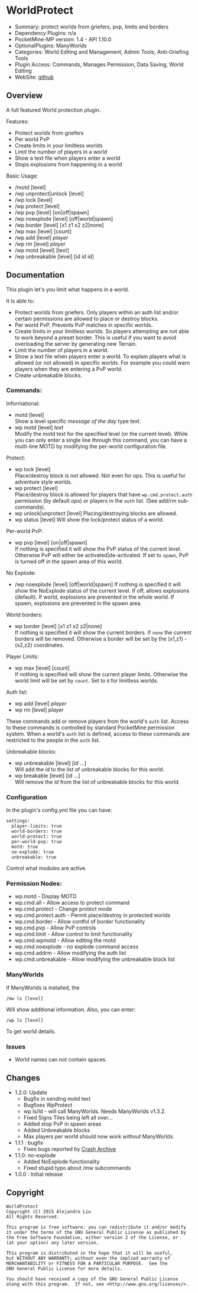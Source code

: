 WorldProtect
============

* Summary: protect worlds from griefers, pvp, limits and borders
* Dependency Plugins: n/a
* PocketMine-MP version: 1.4 - API 1.10.0
* OptionalPlugins: ManyWorlds
* Categories: World Editing and Management, Admin Tools, Anti-Griefing Tools
* Plugin Access: Commands, Manages Permission, Data Saving, World Editing
* WebSite: [github](https://github.com/alejandroliu/pocketmine-plugins/tree/master/WorldProtect)

Overview
---------

A full featured World protection plugin.

Features:

* Protect worlds from griefers
* Per world PvP
* Create limits in your limitless worlds
* Limit the number of players in a world
* Show a text file when players enter a world
* Stops explosions from happening in a world

Basic Usage:

* /motd [level]
* /wp unprotect|unlock [level]
* /wp lock [level]
* /wp protect [level]
* /wp pvp [level] [on|off|spawn]
* /wp noexplode [level] [off|world|spawn]
* /wp border [level] [x1 z1 x2 z2|none]
* /wp max [level] [count]
* /wp add [level] *player*
* /wp rm [level] *player*
* /wp motd [level] [text]
* /wp unbreakable [level] [id id id]

Documentation
-------------

This plugin let's you limit what happens in a world.

It is able to:

* Protect worlds from griefers.  Only players within an auth list
  and/or certain permissions are allowed to place or destroy blocks.
* Per world PvP.  Prevents PvP matches in specific worlds.
* Create limits in your limitless worlds.  So players attempting are
  not able to work beyond a preset border.  This is useful if you want
  to avoid overloading the server by generating new Terrain.
* Limit the number of players in a world.
* Show a text file when players enter a world.  To explain players
  what is allowed (or not allowed) in specific worlds.  For example
  you could warn players when they are entering a PvP world.
* Create unbreakable blocks.


### Commands:

Informational:

* motd [level]  
  Show a level specific _message of the day_ type text.
* wp motd [level] _text_  
  Modify the motd text for the specified level (or the current level).
  While you can only enter a single line through this command, you can
  have a multi-line MOTD by modifying the per-world configuration file.

Protect:

* wp lock [level]  
  Place/destroy block is *not* allowed.  Not even for ops.  This is
  useful for adventure style worlds.
* wp protect [level]  
  Place/destroy block is allowed for players that have
  `wp.cmd.protect.auth` permission (by default *ops*) or players in
  the `auth` list. (See add/rm sub-commands).
* wp unlock|unprotect [level]
  Placing/destroying blocks are allowed.
* wp status [level]
  Will show the lock/protect status of a world.


Per-world PvP:

* wp pvp [level] [on|off|spawn]  
  If nothing is specified it will show the PvP status of the current
  level.  Otherwise PvP will either be activated|de-activated.  If set
  to `spawn`, PvP is turned off in the spawn area of this world.

No Explode:

* /wp noexplode [level] [off|world|spawn]
  If nothing is specified it will show the NoExplode status of the current
  level. If off, allows explosions (default).  If world, explosions are
  prevented in the whole world.  If spawn, explosions are prevented in
  the spawn area.

World borders:

* wp border [level] [x1 z1 x2 z2|none]  
  If nothing is specified it will show the current borders.  If `none`
  the current borders will be removed.  Otherwise a border will be set
  by the (x1,z1) - (x2,z2) coordinates.

Player Limits:

* wp max [level] [count]  
  If nothing is specified will show the current player limits.
  Otherwise the world limit will be set by `count`.  Set to `0` for
  limitless worlds.

Auth list:

* wp add [level] *player*
* wp rm [level] *player*

These commands add or remove players from the world's `auth` list.
Access to these commands is controlled by standard PocketMine
permission system.  When a world's `auth` list is defined, access to
these commands are restricted to the people in the `auth` list.

Unbreakable blocks:

* wp unbreakable [level] [id ...]  
  Will add the *id* to the list of unbreakable blocks for this world.
* wp breakable [level] [id ...]  
  Will remove the *id* from the list of unbreakable blocks for this world.

### Configuration

In the plugin's config.yml file you can have:

	settings:
	  player-limits: true
	  world-borders: true
	  world-protect: true
	  per-world-pvp: true
	  motd: true
	  no-explode: true
	  unbreakable: true

Control what modules are active.

### Permission Nodes:

* wp.motd - Display MOTD
* wp.cmd.all - Allow access to protect command
* wp.cmd.protect - Change protect mode
* wp.cmd.protect.auth - Permit place/destroy in protected worlds
* wp.cmd.border - Allow contfol of border functionality
* wp.cmd.pvp - Allow PvP controls
* wp.cmd.limit - Allow control to limit functionality
* wp.cmd.wpmotd - Allow editing the motd
* wp.cmd.noexplode - no explode command access
* wp.cmd.addrm - Allow modifying the auth list
* wp.cmd.unbreakable - Allow modifying the unbreakable block list

### ManyWorlds

If ManyWorlds is installed, the

    /mw ls [level]

Will show additional information.  Also, you can enter:

    /wp ls [level]

To get world details.

### Issues

* World names can not contain spaces.

Changes
-------

* 1.2.0: Update
  * Bugfix in sending motd text
  * Bugfixes WpProtect
  * wp ls/ld - will call ManyWorlds.  Needs ManyWorlds v1.3.2.
  * Fixed Signs Tiles being left all over...
  * Added stop PvP in spawn areas
  * Added Unbreakable blocks
  * Max players per world should now work *without* ManyWorlds.
* 1.1.1 : bugfix
  * Fixes bugs reported by [Crash Archive](http://crash.pocketmine.net/search)
* 1.1.0: no-explode
  * Added NoExplode functionality
  * Fixed stupid typo about /mw subcommands
* 1.0.0 : Initial release

Copyright
---------

    WorldProtect
    Copyright (C) 2015 Alejandro Liu  
    All Rights Reserved.

    This program is free software: you can redistribute it and/or modify
    it under the terms of the GNU General Public License as published by
    the Free Software Foundation, either version 2 of the License, or
    (at your option) any later version.

    This program is distributed in the hope that it will be useful,
    but WITHOUT ANY WARRANTY; without even the implied warranty of
    MERCHANTABILITY or FITNESS FOR A PARTICULAR PURPOSE.  See the
    GNU General Public License for more details.

    You should have received a copy of the GNU General Public License
    along with this program.  If not, see <http://www.gnu.org/licenses/>.
